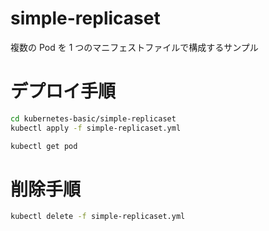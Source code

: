 # simple-replicaset

複数の Pod を 1 つのマニフェストファイルで構成するサンプル

# デプロイ手順

```bash
cd kubernetes-basic/simple-replicaset
kubectl apply -f simple-replicaset.yml

kubectl get pod
```

# 削除手順

```bash
kubectl delete -f simple-replicaset.yml
```
